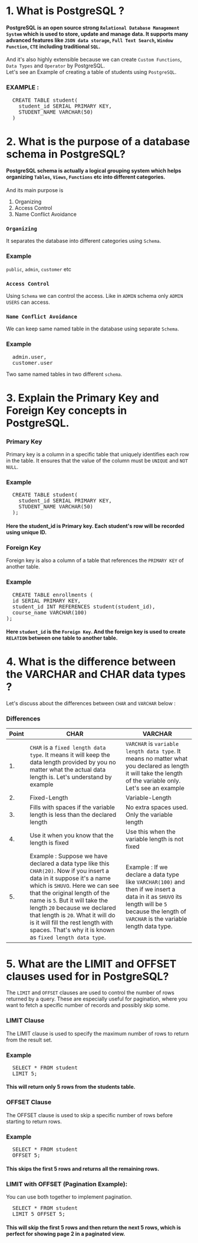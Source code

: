 # 1. What is PostgreSQL ?

#### PostgreSQL is an open source strong `Relational Database Management System` which is used to store, update and manage data. It supports many advanced features like `JSON data storage`, `Full Text Search`, `Window Function`, `CTE` including traditional `SQL`.  
And it's also highly extensible because we can create `Custom Functions`, `Data Types` and `Operator` by PostgreSQL.  
Let's see an Example of creating a table of students using `PostgreSQL`.

### EXAMPLE :
<pre>
  CREATE TABLE student(
    student_id SERIAL PRIMARY KEY,
    STUDENT_NAME VARCHAR(50)
  )
</pre>

# 2. What is the purpose of a database schema in PostgreSQL?

#### PostgreSQL schema is actually a logical grouping system which helps organizing `Tables`, `Views`, `Functions` etc into different categories.  
And its main purpose is  
1. Organizing  
2. Access Control  
3. Name Conflict Avoidance  

### `Organizing`  
It separates the database into different categories using `Schema`.

### Example  
`public`, `admin`, `customer` etc

### `Access Control`  
Using `Schema` we can control the access. Like in `ADMIN` schema only `ADMIN USERS` can access.

### `Name Conflict Avoidance`  
We can keep same named table in the database using separate `Schema`.

### Example
<pre>
  admin.user,
  customer.user
</pre>
Two same named tables in two different `schema`.

# 3. Explain the Primary Key and Foreign Key concepts in PostgreSQL.

### Primary Key  
Primary key is a column in a specific table that uniquely identifies each row in the table. It ensures that the value of the column must be `UNIQUE` and `NOT NULL`.

### Example
<pre>
  CREATE TABLE student(
    student_id SERIAL PRIMARY KEY,
    STUDENT_NAME VARCHAR(50)
  );
</pre>
#### Here the student_id is Primary key. Each student's row will be recorded using unique ID.

### Foreign Key  
Foreign key is also a column of a table that references the `PRIMARY KEY` of another table.

### Example
<pre>
  CREATE TABLE enrollments (
  id SERIAL PRIMARY KEY,
  student_id INT REFERENCES student(student_id),
  course_name VARCHAR(100)
);
</pre>
#### Here `student_id` is the `Foreign Key`. And the foreign key is used to create `RELATION` between one table to another table.

# 4. What is the difference between the VARCHAR and CHAR data types ?  
Let's discuss about the differences between `CHAR` and `VARCHAR` below :  

### Differences

| Point | CHAR | VARCHAR |
|-----|----|-------|
| 1.  | `CHAR` is a `fixed length data type`. It means it will keep the data length provided by you no matter what the actual data length is. Let's understand by example | `VARCHAR` is `variable length data type`. It means no matter what you declared as length it will take the length of the variable only. Let's see an example |
| 2.  | Fixed-Length | Variable-Length |
| 3. | Fills with spaces if the variable length is less than the declared length | No extra spaces used. Only the variable length |
| 4. | Use it when you know that the length is fixed | Use this when the variable length is not fixed |
| 5. | Example : Suppose we have declared a data type like this `CHAR(20)`. Now if you insert a data in it suppose it's a name which is `SHUVO`. Here we can see that the original length of the name is `5`. But it will take the length `20` because we declared that length is `20`. What it will do is it will fill the rest length with spaces. That's why it is known as `fixed length data type`. | Example : If we declare a data type like `VARCHAR(100)` and then if we insert a data in it as `SHUVO` its length will be `5` because the length of `VARCHAR` is the variable length data type. |

# 5. What are the LIMIT and OFFSET clauses used for in PostgreSQL?

The `LIMIT` and `OFFSET` clauses are used to control the number of rows returned by a query. These are especially useful for pagination, where you want to fetch a specific number of records and possibly skip some.

### LIMIT Clause  
The LIMIT clause is used to specify the maximum number of rows to return from the result set.

### Example 
<pre>
  SELECT * FROM student
  LIMIT 5;
</pre>
#### This will return only 5 rows from the students table.

### OFFSET Clause  
The OFFSET clause is used to skip a specific number of rows before starting to return rows.

### Example
<pre>
  SELECT * FROM student
  OFFSET 5;
</pre>
#### This skips the first 5 rows and returns all the remaining rows.

### LIMIT with OFFSET (Pagination Example):  
You can use both together to implement pagination.

<pre>
  SELECT * FROM student
  LIMIT 5 OFFSET 5;
</pre>
#### This will skip the first 5 rows and then return the next 5 rows, which is perfect for showing page 2 in a paginated view.
